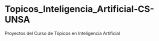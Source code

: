 # Topicos_Inteligencia_Artificial-CS-UNSA
Proyectos del Curso de Tópicos en Inteligencia Artificial 
